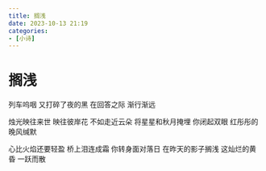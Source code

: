 ```yaml
---
title: 搁浅
date: 2023-10-13 21:19
categories: 
- [小诗]
---
```


# 搁浅

[首段重写以致不那么突兀；进又改为近；不知桥上二字是否要留。本是写“从彭咸之所居者”们的心路，写绝境、忧愤，写对彼岸、理想和完美世界的向往，结果发现似乎很难在清楚与合韵律、美与悲中求平衡。在纯粹的诺斯底主义者们——现象世界不正是理念的倒影，不正是一种草稿吗？渴望抓住落日余辉的时侯，山崖上的兰花才会盛开。]: # 

列车呜咽
又打碎了夜的黑
在回答之际
渐行渐远

烛光映往来世
映往彼岸花
不如走近云朵
将星星和秋月掩埋
你闭起双眼
红彤彤的晚风缄默

心比火焰还要轻盈
桥上泪连成霜
你转身面对落日
在昨天的影子搁浅
这灿烂的黄昏
一跃而散

